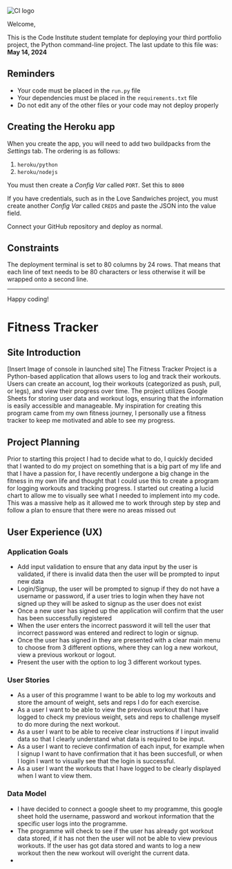 ![CI logo](https://codeinstitute.s3.amazonaws.com/fullstack/ci_logo_small.png)

Welcome,

This is the Code Institute student template for deploying your third portfolio project, the Python command-line project. The last update to this file was: **May 14, 2024**

## Reminders

- Your code must be placed in the `run.py` file
- Your dependencies must be placed in the `requirements.txt` file
- Do not edit any of the other files or your code may not deploy properly

## Creating the Heroku app

When you create the app, you will need to add two buildpacks from the _Settings_ tab. The ordering is as follows:

1. `heroku/python`
2. `heroku/nodejs`

You must then create a _Config Var_ called `PORT`. Set this to `8000`

If you have credentials, such as in the Love Sandwiches project, you must create another _Config Var_ called `CREDS` and paste the JSON into the value field.

Connect your GitHub repository and deploy as normal.

## Constraints

The deployment terminal is set to 80 columns by 24 rows. That means that each line of text needs to be 80 characters or less otherwise it will be wrapped onto a second line.

---

Happy coding!

# Fitness Tracker
## Site Introduction
[Insert Image of console in launched site]
The Fitness Tracker Project is a Python-based application that allows users to log and track their workouts. Users can create an account, log their workouts (categorized as push, pull, or legs), and view their progress over time. The project utilizes Google Sheets for storing user data and workout logs, ensuring that the information is easily accessible and manageable. My inspiration for creating this program came from my own fitness journey, I personally use a fitness tracker to keep me motivated and able to see my progress.
## Project Planning
Prior to starting this project I had to decide what to do, I quickly decided that I wanted to do my project on something that is a big part of my life and that I have a passion for, I have recently undergone a big change in the fitness in my own life and thought that I could use this to create a program for logging workouts and tracking progress. I started out creating a lucid chart to allow me to visually see what I needed to implement into my code. This was a massive help as it allowed me to work through step by step and follow a plan to ensure that there were no areas missed out
## User Experience (UX)
### Application Goals
- Add input validation to ensure that any data input by the user is validated, if there is invalid data then the user will be prompted to input new data
- Login/Signup, the user will be prompted to signup if they do not have a username or password, if a user tries to login when they have not signed up they will be asked to signup as the user does not exist
- Once a new user has signed up the application will confirm that the user has been successfully registered
- When the user enters the incorrect password it will tell the user that incorrect password was entered and redirect to login or signup.
- Once the user has signed in they are presented with a clear main menu to choose from 3 different options, where they can log a new workout, view a previous workout or logout.
- Present the user with the option to log 3 different workout types.
### User Stories
- As a user of this programme I want to be able to log my workouts and store the amount of weight, sets and reps I do for each exercise.
- As a user I want to be able to view the previous workout that I have logged to check my previous weight, sets and reps to challenge myself to do more during the next workout.
- As a user I want to be able to receive clear instructions if I input invalid data so that I clearly understand what data is required to be input.
- As a user I want to recieve confirmation of each input, for example when I signup I want to have confirmation that it has been succesfull, or when I login I want to visually see that the login is successful.
- As a user I want the workouts that I have logged to be clearly displayed when I want to view them.
### Data Model
- I have decided to connect a google sheet to my programme, this google sheet hold the username, password and workout information that the specific user logs into the programme.
- The programme will check to see if the user has already got workout data stored, if it has not then the user will not be able to view previous workouts. If the user has got data stored and wants to log a new workout then the new workout will overight the current data.
- 

